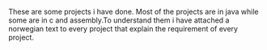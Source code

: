These are some projects i have done. Most of the projects are in java while some are in c and assembly.To understand them i have attached a norwegian text to every project that explain the requirement of every project.
